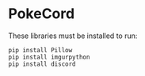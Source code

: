 # PokeCord

These libraries must be installed to run:
```
pip install Pillow
pip install imgurpython
pip install discord
```
